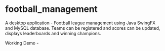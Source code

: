 # football_management
A desktop application - Football league management using Java SwingFX and MySQL database.
Teams can be registered and scores can be updated, displays leaderboards and winning champions.

Working Demo - 

